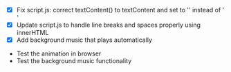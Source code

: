 - [x] Fix script.js: correct textContent() to textContent and set to '' instead of ' '
- [x] Update script.js to handle line breaks and spaces properly using innerHTML
- [x] Add background music that plays automatically
- Test the animation in browser
- Test the background music functionality
